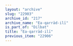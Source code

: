 ```yaml
---
layout: "archive"
slug: "22903"
archive_id: "217"
archive_name: "Ea-qarrād-ilī"
is_part_of: "Dilbat"
title: "Ea-qarrād-ilī"
previous_item: "22906"
---
```

